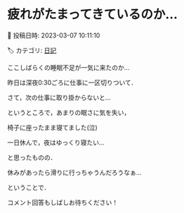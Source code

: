 # 疲れがたまってきているのか…

📅 投稿日時: 2023-03-07 10:11:10

🏷️ カテゴリ: [日記](cc4b5682fb7b8b144980957a978653fb0.md)

ここしばらくの睡眠不足が一気に来たのか…


昨日は深夜0:30ごろに仕事に一区切りついて．


さて，次の仕事に取り掛からないと…


というところで，あまりの眠さに気を失い，


椅子に座ったまま寝てました(泣)





一日休んで，夜はゆっくり寝たい…


と思ったものの．


休みがあったら滑りに行っちゃうんだろうなぁ…





ということで．


コメント回答もしばしお待ちください！
